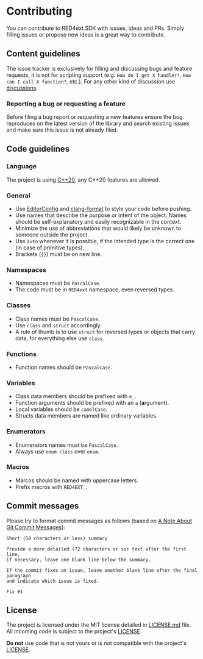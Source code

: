 # Contributing

You can contribute to RED4ext.SDK with issues, ideas and PRs. Simply filling issues or propose new ideas is a great way to contribute.

## Content guidelines

The issue tracker is exclusively for filling and discussing bugs and feature requests, it is not for scripting support (e.g. `How do I get X handler?`, `How can I call X function?`, etc.). For any other kind of discussion use [discussions](https://github.com/WopsS/RED4ext.SDK/discussions).

### Reporting a bug or requesting a feature

Before filing a bug report or requesting a new features ensure the bug reproduces on the latest version of the library and search existing issues and make sure this issue is not already filed.

## Code guidelines

### Language

The project is using [C++20](https://en.cppreference.com/w/cpp/20), any C++20 features are allowed.

### General

* Use [EditorConfig](https://editorconfig.org/) and [clang-format](https://clang.llvm.org/docs/ClangFormat.html) to style your code before pushing.
* Use names that describe the purpose or intent of the object. Names should be self-explanatory and easily recognizable in the context.
* Minimize the use of abbreviations that would likely be unknown to someone outside the project.
* Use `auto` whenever it is possible, if the intended type is the correct one (in case of primitive types).
* Brackets (`{}`) must be on new line.

### Namespaces

* Namespaces must be `PascalCase`.
* The code must be in `RED4ext` namespace, even reversed types.

### Classes

* Class names must be `PascalCase`.
* Use `class` and `struct` accordingly.
* A rule of thumb is to use `struct` for reversed types or objects that carry data, for everything else use `class`.

### Functions

* Function names should be `PascalCase`.

### Variables

* Class data members should be prefixed with `m_`.
* Function arguments should be prefixed with an `a` (**a**rgument).
* Local variables should be `camelCase`.
* Structs data members are named like ordinary variables.

### Enumerators

* Enumerators names must be `PascalCase`.
* Always use `enum class` over `enum`.

### Macros

* Marcos should be named with uppercase letters.
* Prefix macros with `RED4EXT_`.

## Commit messages

Please try to format commit messages as follows (based on [A Note About Git Commit Messages](http://tbaggery.com/2008/04/19/a-note-about-git-commit-messages.html)):

```text
Short (50 characters or less) summary

Provide a more detailed (72 characters or so) text after the first line,
if necessary, leave one blank line below the summary.

If the commit fixes an issue, leave another blank line after the final paragraph
and indicate which issue is fixed.

Fix #1
```

## License

The project is licensed under the MIT license detailed in [LICENSE.md](/LICENSE.md) file. All incoming code is subject to the project's [LICENSE](/LICENSE.md).

**Do not** use code that is not yours or is not compatible with the project's [LICENSE](/LICENSE.md).

